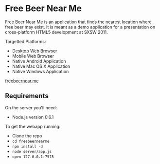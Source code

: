 Free Beer Near Me
===========================

Free Beer Near Me is an application that finds the nearest location where free beer may exist.  It is meant as a demo application for a presentation on cross-platform HTML5 development at SXSW 2011.

Targetted Platforms:

* Desktop Web Browser
* Mobile Web Browser
* Native Android Application
* Native Mac OS X Application
* Native Windows Application

[freebeernear.me](http://freebeernear.me)

Requirements
----------------------

On the server you'll need:

* Node.js version 0.6.1

To get the webapp running:

* Clone the repo
* `cd freebeernearme`
* `npm install -d`
* `node server/app.js`
* `open 127.0.0.1:7575`
